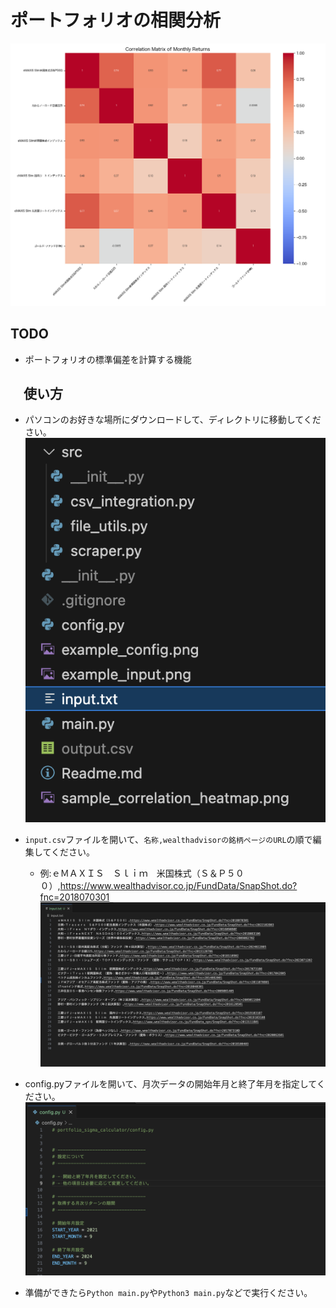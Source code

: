 # ポートフォリオの相関分析　
![alt text](./sample_img/sample_correlation_heatmap.png)

## TODO
- ポートフォリオの標準偏差を計算する機能

## 　使い方 

- パソコンのお好きな場所にダウンロードして、ディレクトリに移動してください。 
![alt text](./sample_img/dir.png)
- `input.csv`ファイルを開いて、`名称,wealthadvisorの銘柄ページのURL`の順で編集してください。 
  - 例:ｅＭＡＸＩＳ　Ｓｌｉｍ　米国株式（Ｓ＆Ｐ５００）,https://www.wealthadvisor.co.jp/FundData/SnapShot.do?fnc=2018070301
![alt text](./sample_img/example_input.png)

- config.pyファイルを開いて、月次データの開始年月と終了年月を指定してください。
![alt text](./sample_img/example_config.png)
- 準備ができたら`Python main.py`や`Python3 main.py`などで実行ください。 